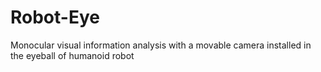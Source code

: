 # Robot-Eye
Monocular visual information analysis with a movable camera installed in the eyeball of humanoid robot

